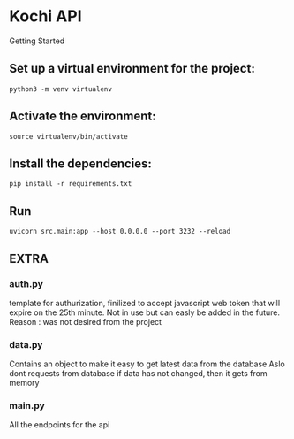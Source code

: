 # Kochi API

Getting Started

## Set up a virtual environment for the project:

```shell
python3 -m venv virtualenv
```

## Activate the environment:

```shell
source virtualenv/bin/activate
```

## Install the dependencies:

`pip install -r requirements.txt`

## Run

```shell
uvicorn src.main:app --host 0.0.0.0 --port 3232 --reload
```

## EXTRA

### auth.py

template for authurization, finilized to accept javascript web token that will expire on the 25th minute. Not in use but can easly be added in the future. Reason : was not desired from the project

### data.py

Contains an object to make it easy to get latest data from the database
Aslo dont requests from database if data has not changed, then it gets from memory

### main.py

All the endpoints for the api
